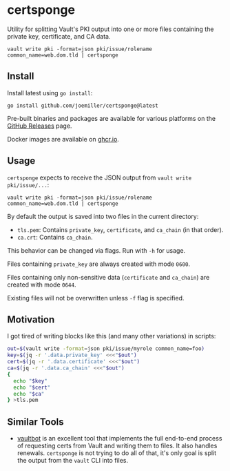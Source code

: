 # certsponge

Utility for splitting Vault's PKI output into one or more files containing the private key, certificate, and CA data.

```console
vault write pki -format=json pki/issue/rolename common_name=web.dom.tld | certsponge
```

## Install

Install latest using `go install`:

```console
go install github.com/joemiller/certsponge@latest
```

Pre-built binaries and packages are available for various platforms on the [GitHub Releases](https://github.com/joemiller/certsponge/releases) page.

Docker images are available on [ghcr.io](https://github.com/joemiller/certsponge/pkgs/container/certsponge).

## Usage

`certsponge` expects to receive the JSON output from `vault write pki/issue/...`:

```console
vault write pki -format=json pki/issue/rolename common_name=web.dom.tld | certsponge
```

By default the output is saved into two files in the current directory:

- `tls.pem`: Contains `private_key`, `certificate`, and `ca_chain` (in that order).
- `ca.crt`: Contains `ca_chain`.

This behavior can be changed via flags. Run with `-h` for usage.


Files containing `private_key` are always created with mode `0600`.

Files containing only non-sensitive data (`certificate` and `ca_chain`) are created with mode `0644`.

Existing files will not be overwritten unless `-f` flag is specified.

## Motivation

I got tired of writing blocks like this (and many other variations) in scripts:

```sh
out=$(vault write -format=json pki/issue/myrole common_name=foo)
key=$(jq -r '.data.private_key' <<<"$out")
cert=$(jq -r '.data.certificate' <<<"$out")
ca=$(jq -r '.data.ca_chain' <<<"$out")
{
  echo "$key"
  echo "$cert"
  echo "$ca"
} >tls.pem
```

## Similar Tools

- [vaultbot](https://gitlab.com/msvechla/vaultbot) is an excellent tool that implements the full
end-to-end process of requesting certs from Vault and writing them to files. It also handles
renewals. `certsponge` is not trying to do all of that, it's only goal is split the output
from the `vault` CLI into files.
